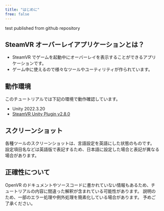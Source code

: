 ```yaml
---
title: "はじめに"
free: false
---
```


test published from github repository

## SteamVR オーバーレイアプリケーションとは？
- SteamVR でゲームを起動中にオーバーレイを表示することができるアプリケーションです。
- ゲーム中に使えるので様々なツールやユーティリティが作られています。

## 動作環境
このチュートリアルでは下記の環境で動作確認しています。

- Unity 2022.3.20
- [SteamVR Unity Plugin v2.8.0](https://assetstore.unity.com/packages/tools/integration/steamvr-plugin-32647)

## スクリーンショット
各種ツールのスクリーンショットは、言語設定を英語にした状態のものです。
設定項目名などは英語版で表記するため、日本語に設定した場合と表記が異なる場合があります。

## 正確性について
OpenVR のドキュメントやソースコードに書かれていない情報もあるため、チュートリアルの内容に間違った解釈が含まれている可能性があります。
説明のため、一部のエラー処理や例外処理を簡素化している場合があります。
予めご了承ください。
